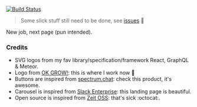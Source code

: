 <!-- let's configure jest -->
[![Build Status](https://travis-ci.org/xavcz/xav.cz.svg?branch=master)](https://travis-ci.org/xavcz/xav.cz)

> Some slick stuff still need to be done, see [issues](https://github.com/xavcz/xav.cz/issues) 🖖

New job, next page (pun intended).

### Credits
- SVG logos from my fav library/specification/framework React, GraphQL & Meteor.
- Logo from [OK GROW!](https://www.okgrow.com): this is where I work now 🚀
- Buttons are inspired from [spectrum.chat](https://spectrum.chat): check this product, it's awesome.
- Carousel is inspired from [Slack Enterprise](https://slack.com/enterprise): this landing page is beautiful.
- Open source is inspired from [Zeit OSS](https://zeit.co/oss): that's sick :octocat:.
